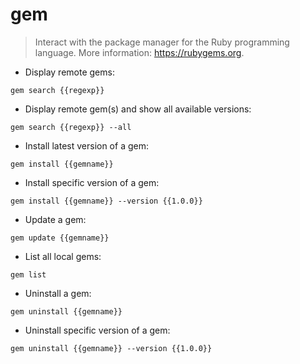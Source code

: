 # gem

> Interact with the package manager for the Ruby programming language.
> More information: <https://rubygems.org>.

- Display remote gems:

`gem search {{regexp}}`

- Display remote gem(s) and show all available versions:

`gem search {{regexp}} --all`

- Install latest version of a gem:

`gem install {{gemname}}`

- Install specific version of a gem:

`gem install {{gemname}} --version {{1.0.0}}`

- Update a gem:

`gem update {{gemname}}`

- List all local gems:

`gem list`

- Uninstall a gem:

`gem uninstall {{gemname}}`

- Uninstall specific version of a gem:

`gem uninstall {{gemname}} --version {{1.0.0}}`
